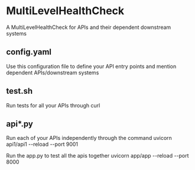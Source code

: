 # MultiLevelHealthCheck
A MultiLevelHealthCheck for APIs and their dependent downstream systems

## config.yaml
Use this configuration file to define your API entry points and mention dependent APIs/downstream systems

## test.sh
Run tests for all your APIs through curl

## api*.py

Run each of your APIs independently through the command 
uvicorn api1/api1 --reload --port 9001

Run the app.py to test all the apis together 
uvicorn app/app --reload --port 8000
